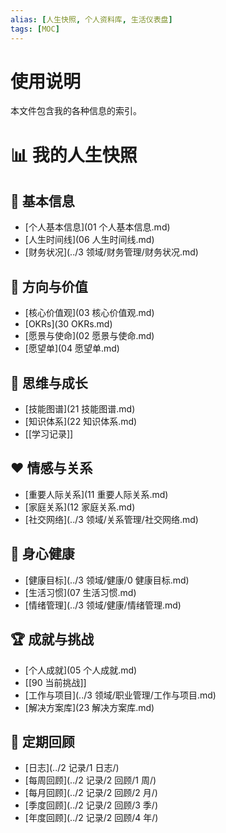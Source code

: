 ```yaml
---
alias: [人生快照, 个人资料库, 生活仪表盘]
tags: [MOC]
---
```

# 使用说明
本文件包含我的各种信息的索引。

# 📊 我的人生快照

## 👤 基本信息
- [个人基本信息](01 个人基本信息.md)
- [人生时间线](06 人生时间线.md)
- [财务状况](../3 领域/财务管理/财务状况.md)

## 🧭 方向与价值
- [核心价值观](03 核心价值观.md)
- [OKRs](30 OKRs.md)
- [愿景与使命](02 愿景与使命.md)
- [愿望单](04 愿望单.md)

## 🧠 思维与成长
- [技能图谱](21 技能图谱.md)
- [知识体系](22 知识体系.md)
- [[学习记录]]

## ❤️ 情感与关系
- [重要人际关系](11 重要人际关系.md)
- [家庭关系](12 家庭关系.md)
- [社交网络](../3 领域/关系管理/社交网络.md)

## 💪 身心健康
- [健康目标](../3 领域/健康/0 健康目标.md)
- [生活习惯](07 生活习惯.md)
- [情绪管理](../3 领域/健康/情绪管理.md)

## 🏆 成就与挑战
- [个人成就](05 个人成就.md)
- [[90 当前挑战]]
- [工作与项目](../3 领域/职业管理/工作与项目.md)
- [解决方案库](23 解决方案库.md)

## 📝 定期回顾
- [日志](../2 记录/1 日志/)
- [每周回顾](../2 记录/2 回顾/1 周/)
- [每月回顾](../2 记录/2 回顾/2 月/)
- [季度回顾](../2 记录/2 回顾/3 季/)
- [年度回顾](../2 记录/2 回顾/4 年/)